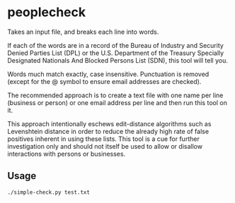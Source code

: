 # peoplecheck

Takes an input file, and breaks each line into words.

If each of the words are in a record of the Bureau of Industry and Security Denied Parties List (DPL)
or the U.S. Department of the Treasury Specially Designated Nationals And Blocked Persons List (SDN), this tool will tell you.

Words much match exactly, case insensitive. Punctuation is removed (except for the @ symbol to ensure email addresses are checked).

The recommended approach is to create a text file with one name per line (business or person) or one email address per line and then run this tool on it.

This approach intentionally eschews edit-distance algorithms such as Levenshtein distance in order to reduce the already high rate of false positives inherent in using these lists. This tool is a cue for further investigation only and should not itself be used to allow or disallow interactions with persons or businesses.

## Usage
    ./simple-check.py test.txt
